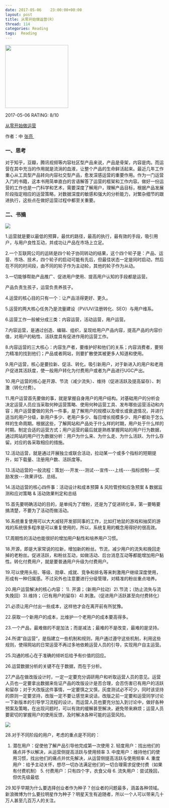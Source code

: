 ```yaml
---
date: 2017-05-06    23:00:00+00:00
layout: post
title: 从零开始做运营(R)
thread: 114
categories: Reading
tags:  Reading
---
```


<img src="https://images-cn.ssl-images-amazon.com/images/I/71eRfFtfl8L.jpg" width="200" />

2017-05-06 RATING:  8/10

[从零开始做运营][1]

作者：中 [张亮 ][2]

### 一、思考
对于知乎，豆瓣，腾讯视频等内容社区型产品来说，产品是骨架，内容是肉。而运营在其中充当的作用就是流淌的血液，让整个产品的生命鲜活起来。最近几年工作重心从工具型产品转向内容社交型产品，愈发深感运营的重要作用。作为一门运营入门的书籍，这本书用简单直白的言语解答了运营的框架和工作内容。做好一份运营的工作也是一门科学和艺术，需要深度了解用户，理解产品目标，根据产品发展阶段指定相应的运营策略，对数据深度的敏感和强大的分析能力，对繁杂细节的跟进执行，这些点在做好运营过程中都至关重要。

### 二、书摘

![][image-1]

1.运营就是要以最低的预算，最优的路径，最高的执行，最有效的手段，吸引用户，与用户良性互动，并成功让产品在市场上立足。

2.一个互联网公司的运转是四个轮子协同转动的结果，这个四个轮子是：产品、运营、市场、技术，四个轮子的启动可能有先后，但最佳状态一定是同时启动，然后在不同的时间段，由不同的轮子作为主动轮，其他的轮子作为从动。

3.一切能够帮助产品推广、促进用户使用、提高用户认知的手段都是运营。

产品负责生孩子，运营负责养孩子。

4.运营的核心目的只有一个：让产品活得更好、更久。

5.运营的两大核心任务乃是流量建设（PV/UV/注册转化、SEO）与用户维系。

6.运营工作一般被分成三类：内容运营，活动运营，用户运营。

7.内容运营，是通过创造、编辑、组织，呈现给用户产品内容，提高产品的内容价值，对用户的粘性、活跃度具有促进作用的运营工作。

8.内容运营的三大核心：内容生产者，要维护好和他们的关系；内容消费者，要努力精准的找到他们；产品或者网站，则要扩散使其被更多人知道和使用。

9.用户运营，核心是要拉新、促活、转化。吸引新用户，对于新进入的用户和老用户促进其活跃度，使一般用户转化为付费用户或者为产品进行UGC产出。

10.用户运营的核心是开源、节流（减少流失）、维持（促进活跃及提高留存）、刺激（转化付费）。

11.用户运营首先要做的事，就是掌握自身用户的用户结构。对基础用户的分析会决定运营人员应当采取何种运营策略、使用何种运营工具、发布哪些运营活动和内容；用户运营要做的另外一件事，是了解用户的规模以及增长或衰退情况，并进行适当的用户分级，新用户多少、老用户多少、每日增长规模多少、用户都处于怎么样的生命周期。根据这些，了解网站和产品处于什么样的时期，用户处于什么样的时期。制定合适的运营方式；用户运营的最后就是熟练掌握网站的用户行为数据，通过网站的用户行为数据分析：用户为什么来、为什么走、为什么活跃、为什么存留。对应的各采取相应的措施。

12.活动运营，就是通过开展独立或联合活动，拉动某一个或多个指标的短期提升，如下载量、注册用户数、活跃度等。

13.活动运营的一般流程：策划---开发---测试---宣传---上线----指标控制---奖励发放---效果评估、总结。

14.活动运营的核心四件事：活动设计和成本预算 & 风险管控和应急预案 & 数据监测和应对策略 & 活动效果判定和总结

15.首先要明确活动的目的，是单纯为了增粉，还是为了促进转化率，第一要略要搞清楚，不要为了活动而做活动。

16.系统重复使用可以大大减轻开发部同事的工作，比如打地鼠的游戏和抽奖的游戏的系统很多程序是可以重复使用的，所以，系统复用的概念用得好的很高效。

17.周期性的活动也能很好的增加用户黏性和培养用户习惯。

18.开源，即是大家常说的拉新，增加新的粉丝。节流，减少用户的流失和挽回走掉的老粉丝。促进活跃，和粉丝互动，如做活动、后台消息互动等都能增加用户黏性。转化付费用户，就是要普通用户升级为付费用户。

19.可以使用头衔、等级、勋章、成就、竞争和排名等来刺激用户继续深度使用，形成有一种归属感。不过另外也注意要进行分级管理，对精准的粉丝重点培养。

20.用户运营解决的核心内容：
1). 开源；（新用户拉动）2).节流；（防止流失与流失挽回）3).维持；（已有用户的留存）4).刺激。（促进用户活跃甚至向付费转化）

21.必须让用户付出一些成本，这样他才会在离开前有所犹豫。

22.获取一个新用户的成本，比维护一个老用户的成本要高得多。

23.一个产品，最难做的不是加法；而是减法；最难的不是改变，最难的是坚持。

24.所谓“自运营”，是指建立一些机制和规则，用户通过遵守这些机制，利用这些规则，使得网站的日常运营不再过多地依赖运营人员的引导，实现用户自主运营。

25.沟通的核心在于准确的倾听后给予有价值的回应。

26.运营数据分析的关键不在于数据，而在于分析。

27.产品在做改版设计时，一定一定要充分调研用户和听取运营人员的意见。运营人员也一定要拿出数据来佐证产品的改版设计是否合理，会否伤害已有用户的活跃和留存；对于大改版这件事情，一定要慎之又慎，灰度测试必不可少，同时该坚持的原则一定要坚持，改版一定不要让感觉来说话，改版之前一定要和运营同学讨论一下新版本的引导学习流程的设计。而运营人员也要充分加入到讨论中，做好各种预案及策略，在出现问题时，可以有效的缓解甚至解决，避免带来麻烦；运营人员要密切的掌握用户的使用反馈，及时解决各种可能的运营风险。﻿

![][image-2]

28.对于不同阶段的用户，考虑的重点是不同的：
1. 潜在用户：促使他了解产品引导他完成第一次使用
	2. 轻度用户：找出他们的痛点并予以解决，从运营侧提高活跃与使用频率
	3. 中度用户：维持他们的使用习惯，找出他们的痛点并优先解决，从运营侧提高活跃与使用频率
	4. 重度用户：给予主动关怀，想尽一切办法满足他们的一切合理需求促使付费（如果有付费机制）
	5. 付费用户：只有四个字，衣食父母
	6. 流失用户：尝试挽回，但优先级最低

29.知乎早期为什么要选择创业者作为种子？创业者的问题最多，涵盖各种领域。新浪微博为什么要拉明星作为种子？明星天生有追随者，所以一个人可以带来几十万人甚至几百万人的关注。


































[1]:	https://www.amazon.cn/%E5%9B%BE%E4%B9%A6/dp/B01914JGGY
[2]:	%E4%B8%89%E8%8A%82%E8%AF%BE

[image-1]:	/images/%E4%BB%8E%E9%9B%B6%E5%BC%80%E5%A7%8B%E5%81%9A%E8%BF%90%E8%90%A5/%E4%B8%BB%E9%A2%98%E5%A4%A7%E7%BA%B2.png
[image-2]:	%E4%B8%8D%E5%90%8C%E7%94%9F%E5%91%BD%E5%91%A8%E6%9C%9F%E7%94%A8%E6%88%B7.jpeg